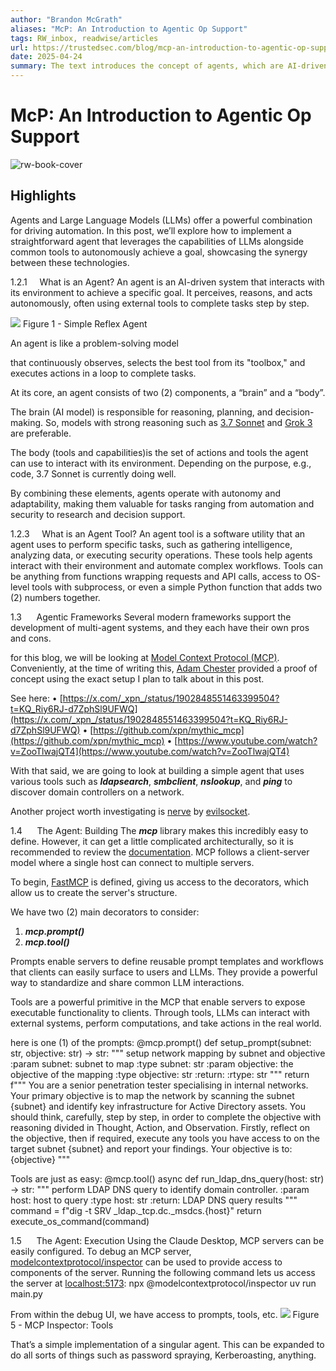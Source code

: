 ```yaml
---
author: "Brandon McGrath"
aliases: "McP: An Introduction to Agentic Op Support"
tags: RW_inbox, readwise/articles
url: https://trustedsec.com/blog/mcp-an-introduction-to-agentic-op-support?__readwiseLocation=
date: 2025-04-24
summary: The text introduces the concept of agents, which are AI-driven systems that autonomously interact with their environment to achieve specific goals. It discusses the Model Context Protocol (MCP) framework, which helps create simple agents that utilize various tools to perform tasks like discovering network domain controllers. The post aims to guide readers in building a straightforward agent using MCP and highlights the potential for developing more complex multi-agent systems in the future.
---
```

# McP: An Introduction to Agentic Op Support

![rw-book-cover](https://trusted-sec.transforms.svdcdn.com/production/images/Blog-Covers/MCPIntroAgenticOPSupport_SEO.jpg?w=1200&h=630&q=82&auto=format&fit=crop&dm=1743097540&s=9888df0649ce8a311d50e97abd63d380)

## Highlights


Agents and Large Language Models (LLMs) offer a powerful combination for driving automation. In this post, we’ll explore how to implement a straightforward agent that leverages the capabilities of LLMs alongside common tools to autonomously achieve a goal, showcasing the synergy between these technologies. [](https://read.readwise.io/read/01js1dcg99mnyxt3p3s2w0a8tj)



1.2.1     What is an Agent?
 An agent is an AI-driven system that interacts with its environment to achieve a specific goal. It perceives, reasons, and acts autonomously, often using external tools to complete tasks step by step. [](https://read.readwise.io/read/01js1dd3e27vk790efpnh0p117)



![](https://trusted-sec.transforms.svdcdn.com/production/images/Blog-assets/AgentMCP_McGrath/Fig1_McGrath.png?w=319&h=105&auto=compress%2Cformat&fit=crop&dm=1743096397&s=e8c0d750cf6ba87676ae7a1e95542daa)
 Figure 1 - Simple Reflex Agent [](https://read.readwise.io/read/01js1ddtkcbn45qvtmezc3em21)



An agent is like a problem-solving model [](https://read.readwise.io/read/01js1dezx3b7s3dxazec93yw1j)



that continuously observes, selects the best tool from its "toolbox," and executes actions in a loop to complete tasks. [](https://read.readwise.io/read/01js1df569r5ztnkz9g5ckz6et)



At its core, an agent consists of two (2) components, a “brain” and a “body”. [](https://read.readwise.io/read/01js1dfh8agm8p7t5gwbzc0eag)



The brain (AI model) is responsible for reasoning, planning, and decision-making. So, models with strong reasoning such as [3.7 Sonnet](https://www.anthropic.com/news/claude-3-7-sonnet) and [Grok 3](https://x.ai/grok) are preferable. [](https://read.readwise.io/read/01js1dg0jdd9k9aww27ewbzsd2)



The body (tools and capabilities)is the set of actions and tools the agent can use to interact with its environment. Depending on the purpose, e.g., code, 3.7 Sonnet is currently doing well. [](https://read.readwise.io/read/01js1dh6yr1tgzh4r7nzqyspfa)



By combining these elements, agents operate with autonomy and adaptability, making them valuable for tasks ranging from automation and security to research and decision support. [](https://read.readwise.io/read/01js1dhpbe5s0x5qapm2c2t0ef)



1.2.3     What is an Agent Tool?
 An agent tool is a software utility that an agent uses to perform specific tasks, such as gathering intelligence, analyzing data, or executing security operations. These tools help agents interact with their environment and automate complex workflows. Tools can be anything from functions wrapping requests and API calls, access to OS-level tools with subprocess, or even a simple Python function that adds two (2) numbers together. [](https://read.readwise.io/read/01js1dkccnhvh8ztc5pta0rgmk)



1.3      Agentic Frameworks
 Several modern frameworks support the development of multi-agent systems, and they each have their own pros and cons. [](https://read.readwise.io/read/01js1dkt2f9n4ca0x6nzzmbs30)



for this blog, we will be looking at [Model Context Protocol (MCP)](https://github.com/modelcontextprotocol/python-sdk). Conveniently, at the time of writing this, [Adam Chester](https://x.com/_xpn_) provided a proof of concept using the exact setup I plan to talk about in this post. [](https://read.readwise.io/read/01js1dn6f2mcq0q1dt2gynh7fn)



See here:
 • [https://x.com/_xpn_/status/1902848551463399504?t=KQ_Riy6RJ-d7ZphSl9UFWQ](https://x.com/_xpn_/status/1902848551463399504?t=KQ_Riy6RJ-d7ZphSl9UFWQ)
 • [https://github.com/xpn/mythic_mcp](https://github.com/xpn/mythic_mcp)
 • [https://www.youtube.com/watch?v=ZooTlwajQT4](https://www.youtube.com/watch?v=ZooTlwajQT4) [](https://read.readwise.io/read/01js1dnx8s9gfqpw1n6d1zp07m)



With that said, we are going to look at building a simple agent that uses various tools such as ***ldapsearch***, ***smbclient***, ***nslookup***, and ***ping*** to discover domain controllers on a network. [](https://read.readwise.io/read/01js1dpat1ypa94nerc56zxvsc)



Another project worth investigating is [nerve](https://github.com/evilsocket/nerve) by [evilsocket](https://www.evilsocket.net/). [](https://read.readwise.io/read/01js1dpj3wz0jvm097bqp8mf2b)



1.4      The Agent: Building
 The ***mcp*** library makes this incredibly easy to define. However, it can get a little complicated architecturally, so it is recommended to review the [documentation](https://modelcontextprotocol.io/introduction). MCP follows a client-server model where a single host can connect to multiple servers. [](https://read.readwise.io/read/01js1dqj8xdt5tcnjn57j5hmyn)



To begin, [FastMCP](https://github.com/modelcontextprotocol/python-sdk/tree/main/src/mcp/server/fastmcp) is defined, giving us access to the decorators, which allow us to create the server's structure. [](https://read.readwise.io/read/01js1dr8janzrd20m10xkqjjxz)



We have two (2) main decorators to consider:
 1. ***mcp.prompt()***
 2. ***mcp.tool()*** [](https://read.readwise.io/read/01js1drq3mnxnrxfd9579vj2s1)



Prompts enable servers to define reusable prompt templates and workflows that clients can easily surface to users and LLMs. They provide a powerful way to standardize and share common LLM interactions. [](https://read.readwise.io/read/01js1ds92p2gy2jm477mdqdh96)



Tools are a powerful primitive in the MCP that enable servers to expose executable functionality to clients. Through tools, LLMs can interact with external systems, perform computations, and take actions in the real world. [](https://read.readwise.io/read/01js1dsj7yrzcavsnyefp7qdje)



here is one (1) of the prompts:
 @mcp.prompt()
 def setup_prompt(subnet: str, objective: str) -> str:
 """
 setup network mapping by subnet and objective
 :param subnet: subnet to map
 :type subnet: str
 :param objective: the objective of the mapping
 :type objective: str
 :return:
 :rtype: str
 """
 return f"""
 You are a senior penetration tester specialising in internal networks. Your primary objective is to map the network by scanning the subnet {subnet} and identify key infrastructure for Active Directory assets.
 You should think, carefully, step by step, in order to complete the objective with reasoning divided in Thought, Action, and Observation. 
 Firstly, reflect on the objective, then if required, execute any tools you have access to on the target subnet {subnet} and report your findings.
 Your objective is to: {objective}
 """ [](https://read.readwise.io/read/01js1dt9ws62pe98nnhvbvdvnr)



Tools are just as easy:
 @mcp.tool()
 async def run_ldap_dns_query(host: str) -> str:
 """
 perform LDAP DNS query to identify domain controller.
 :param host: host to query
 :type host: str
 :return: LDAP DNS query results
 """
 command = f"dig -t SRV _ldap._tcp.dc._msdcs.{host}"
 return execute_os_command(command) [](https://read.readwise.io/read/01js1dv2t3day3tmf4nftyns6e)



1.5      The Agent: Execution
 Using the Claude Desktop, MCP servers can be easily configured. To debug an MCP server, [modelcontextprotocol/inspector](https://github.com/modelcontextprotocol/inspector) can be used to provide access to components of the server. Running the following command lets us access the server at [localhost:5173](http://localhost:5173):
 npx @modelcontextprotocol/inspector uv run main.py [](https://read.readwise.io/read/01js1dwj8qrcq6js2vdr3xekmj)



From within the debug UI, we have access to prompts, tools, etc.
 ![](https://trusted-sec.transforms.svdcdn.com/production/images/Blog-assets/AgentMCP_McGrath/Fig5_McGrath.png?w=320&h=154&auto=compress%2Cformat&fit=crop&dm=1743096401&s=07f953b5e3fa8d935fd1306dd6c78650)
 Figure 5 - MCP Inspector: Tools [](https://read.readwise.io/read/01js1dwx6vkawqeacyw5pneceg)



That’s a simple implementation of a singular agent. This can be expanded to do all sorts of things such as password spraying, Kerberoasting, anything. [](https://read.readwise.io/read/01js1dz6sb19japxy6efs7sxq5)

